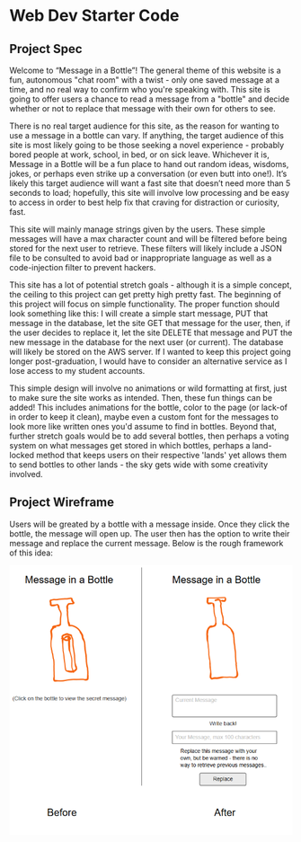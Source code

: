 # Web Dev Starter Code

## Project Spec

Welcome to “Message in a Bottle”! The general theme of this website is a fun, autonomous "chat room" with a twist - only one 
saved message at a time, and no real way to confirm who you're speaking with. This site is going to offer users a chance to 
read a message from a "bottle" and decide whether or not to replace that message with their own for others to see. 

There is no real target audience for this site, as the reason for wanting to use a message in a bottle can vary. If anything, 
the target audience of this site is most likely going to be those seeking a novel experience - probably bored people at work, 
school, in bed, or on sick leave. Whichever it is, Message in a Bottle will be a fun place to hand out random ideas, wisdoms, 
jokes, or perhaps even strike up a conversation (or even butt into one!). It’s likely this target audience will want a fast 
site that doesn’t need more than 5 seconds to load; hopefully, this site will involve low processing and be easy to access in 
order to best help fix that craving for distraction or curiosity, fast.

This site will mainly manage strings given by the users. These simple messages will have a max character count and will be 
filtered before being stored for the next user to retrieve. These filters will likely include a JSON file to be consulted to 
avoid bad or inappropriate language as well as a code-injection filter to prevent hackers. 

This site has a lot of potential stretch goals - although it is a simple concept, the ceiling to this project can get pretty 
high pretty fast. The beginning of this project will focus on simple functionality. The proper function should look something 
like this: I will create a simple start message, PUT that message in the database, let the site GET that message for the user, 
then, if the user decides to replace it, let the site DELETE that message and PUT the new message in the database for the next
user (or current). The database will likely be stored on the AWS server. If I wanted to keep this project going longer 
post-graduation, I would have to consider an alternative service as I lose access to my student accounts.

This simple design will involve no animations or wild formatting at first, just to make sure the site works as intended. Then, 
these fun things can be added! This includes animations for the bottle, color to the page (or lack-of in order to keep it 
clean), maybe even a custom font for the messages to look more like written ones you'd assume to find in bottles. Beyond that, 
further stretch goals would be to add several bottles, then perhaps a voting system on what messages get stored in which 
bottles, perhaps a land-locked method that keeps users on their respective 'lands' yet allows them to send bottles to other 
lands - the sky gets wide with some creativity involved.


## Project Wireframe

Users will be greated by a bottle with a message inside. Once they click the bottle, the message will open up. The user then
has the option to write their message and replace the current message. Below is the rough framework of this idea:

![wireframe](/img/moqup.png)
